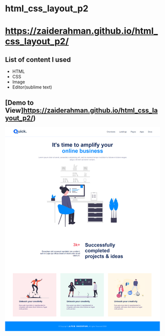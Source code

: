 # html_css_layout_p2
# https://zaiderahman.github.io/html_css_layout_p2/
## List of content I used
* HTML
* CSS
* Image
* Editor(sublime text)
## [Demo to View]https://zaiderahman.github.io/html_css_layout_p2/)

![alt text][screenshot]

[screenshot]:https://github.com/ZaideRahman/html_css_layout_p1/blob/main/new.jpg
